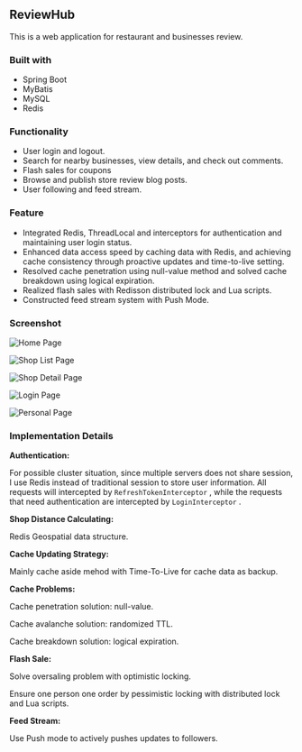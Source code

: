 ## ReviewHub
This is a web application for restaurant and businesses review.

### Built with
- Spring Boot
- MyBatis
- MySQL
- Redis

### Functionality
- User login and logout.
- Search for nearby businesses, view details, and check out comments.
- Flash sales for coupons
- Browse and publish store review blog posts.
- User following and feed stream.

### Feature
- Integrated Redis, ThreadLocal and interceptors for authentication and maintaining user login status.
- Enhanced data access speed by caching data with Redis, and achieving cache consistency through proactive updates and time-to-live setting.
- Resolved cache penetration using null-value method and solved cache breakdown using logical expiration.
- Realized flash sales with Redisson distributed lock and Lua scripts.
- Constructed feed stream system with Push Mode.

### Screenshot

![Home Page](/screenshots/Homepage.png "Home Page")


![Shop List Page](/screenshots/ShopList.png "Shop List Page")


![Shop Detail Page](/screenshots/ShopDetail.png "Shop Detail Page")


![Login Page](/screenshots/Login.png "Login Page")


![Personal Page](/screenshots/Personalpage.png "Personal Page")



### Implementation Details
**Authentication:**  

For possible cluster situation, since multiple servers does not share session,  I use Redis instead of traditional session to store user information.
All requests will intercepted by `RefreshTokenInterceptor` , while the requests that need authentication are intercepted by `LoginInterceptor` .

**Shop Distance Calculating:**  

Redis Geospatial data structure.

**Cache Updating Strategy:**  

Mainly cache aside mehod with Time-To-Live for cache data as backup.

**Cache Problems:**  

Cache penetration solution:  null-value.  

Cache avalanche solution: randomized TTL.  

Cache breakdown solution:  logical expiration.

**Flash Sale:**  

Solve oversaling problem with optimistic locking.  

Ensure one person one order by pessimistic locking with distributed lock and Lua scripts.

**Feed Stream:**  

Use Push mode to actively pushes updates to followers.